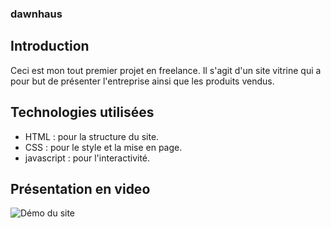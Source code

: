 ### dawnhaus

## Introduction

Ceci est mon tout premier projet en freelance. Il s'agit d'un site vitrine qui a pour but de présenter l'entreprise ainsi que les produits vendus.

## Technologies utilisées
- HTML : pour la structure du site.
- CSS : pour le style et la mise en page.
- javascript : pour l'interactivité.

## Présentation en video
![Démo du site](https://github.com/raphifou15/dawnhaus/blob/main/dawn.gif)
